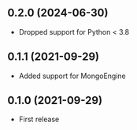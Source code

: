 ## 0.2.0 (2024-06-30)

- Dropped support for Python < 3.8

## 0.1.1 (2021-09-29)

- Added support for MongoEngine

## 0.1.0 (2021-09-29)

- First release
